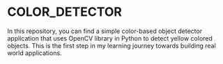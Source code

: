 # COLOR_DETECTOR
In this repository, you can find a simple color-based object detector application that uses OpenCV library in Python to detect yellow colored objects. This is the first step in my learning journey towards building real world applications.
